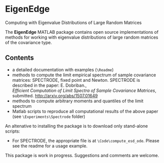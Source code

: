 # EigenEdge
Computing with Eigenvalue Distributions of Large Random Matrices

The **EigenEdge** MATLAB package contains open source implementations 
of methods for working with eigenvalue distributions of large random matrices 
of the covariance type. 


## Contents 

* a detailed documentation with examples (`\Readme`)
* methods to compute the limit empirical spectrum of sample covariance matrices: SPECTRODE, fixed point and Newton. SPECTRODE is described in the paper: E. Dobriban.,  
*Efficient Computation of Limit Spectra of Sample Covariance Matrices*, submitted.  http://arxiv.org/abs/1507.01649
* methods to compute arbitrary moments and quantiles of the limit spectrum 
* Matlab scripts to reproduce all computational results of the above paper (see `\Experiments\Spectrode` folder)

An altenative to installing the package is to download only stand-alone scripts: 
* For SPECTRODE, the appropriate file is at `\Code\compute_esd_ode`. Please see the readme for a usage example. 

This package is work in progress. Suggestions and comments are welcome.
